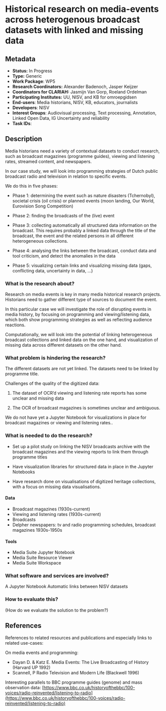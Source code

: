 # Historical research on media-events across heterogenous broadcast datasets with linked and missing data

## Metadata

* **Status:**  In Progress
* **Type:** Generic
* **Work Package**: WP5
* **Research Coordinators:**  Alexander Badenoch, Jasper Keijzer
* **Coordinators for CLARIAH:**  Jasmijn Van Gorp, Roeland Ordelman
* **Participating Institutes:** UU, NISV, and KB for omroepgidsen
* **End-users**: Media historians, NISV, KB, educators, journalists
* **Developers**: NISV
* **Interest Groups**: Audiovisual processing, Text processing, Annotation, Linked Open Data, IG Uncertainty and reliability
* **Task IDs**:

## Description

Media historians need a variety of contextual datasets to conduct research, such as broadcast magazines (programme guides), viewing and listening rates, streamed content, and newspapers.

In our case study, we will look into programming strategies of Dutch public broadcast radio and television in relation to specific events.

We do this in five phases:

- Phase 1: determining the event such as nature disasters (Tchernobyl), societal crisis (oil crisis) or planned events (moon landing, Our World, Eurovision Song Competition)

- Phase 2: finding the broadcasts of the (live) event

- Phase 3: collecting automatically all structured data information on the broadcast. This requires probably a linked data through the title of the broadcast, the event and the related persons in all different heterogeneous collections.

- Phase 4: analysing the links between the broadcast, conduct data and tool criticism, and detect the anomalies in the data

- Phase 5: visualizing certain links and visualizing missing data (gaps, conflicting data, uncertainty in data, …)


### What is the research about?

Research on media events is key in many media historical research projects. Historians need to gather different type of sources to document the event.

In this particular case we will investigate the role of disrupting events in media history, by focusing on programming and viewing/listening data, which both show programming strategies as well as reflecting audience reactions.

Computationally, we will look into the potential of linking heterogeneous broadcast collections and linked data on the one hand, and visualization of missing data across different datasets on the other hand.


### What problem is hindering the research?

The different datasets are not yet linked. The datasets need to be linked by programme title.

Challenges of the quality of the digitized data:
1. The dataset of OCR’d viewing and listening rate reports has some unclear and missing data

2. The OCR of broadcast magazines is sometimes unclear and ambiguous.

We do not have yet a Jupyter Notebook for visualizations in place for broadcast magazines or viewing and listening rates..

### What is needed to do the research?

- Set up a pilot study on linking the NISV broadcasts archive with the broadcast magazines and the viewing reports to link them through programme titles

- Have visualization libraries for structured data in place in the Jupyter Notebooks

- Have research done on visualisations of digitized heritage collections, with a focus on missing data visualisations.


#### Data

- Broadcast magazines (1930s-current)
- Viewing and listening rates (1930s-current)
- Broadcasts
- Delpher newspapers: tv and radio programming schedules, broadcast magazines 1930s-1950s


#### Tools

- Media Suite Jupyter Notebook
- Media Suite Resource Viewer
- Media Suite Workspace


### What software and services are involved?

A Jupyter Notebook
Automatic links between NISV datasets


### How to evaluate this?

(How do we evaluate the solution to the problem?)

## References

References to related resources and publications and especially links to related use-cases:

On media events and programming:
* Dayan D. & Katz E. Media Events: The Live Broadcasting of History (Harvard UP 1992)
* Scannell, P Radio Television and Modern Life (Blackwell 1996)

Interesting parallels to BBC programme guides (genome) and mass observation data: [https://www.bbc.co.uk/historyofthebbc/100-voices/radio-reinvented/listening-to-radio](https://www.bbc.co.uk/historyofthebbc/100-voices/radio-reinvented/listening-to-radio)
